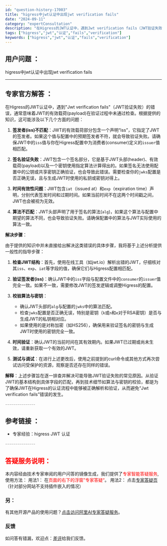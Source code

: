 ```yaml
---
id: "question-history-17003"
title: "higress中jwt认证中出现jwt verification fails"
date: "2024-09-11"
category: "expertConsultation"
description: "在Higress的JWT认证中，遇到Jwt verification fails（JWT验证失败）的错误，通常意味着JWT的有效载荷(payload)在验证过程中未通过检查。根据提供的知识，这可能涉及以下几个方面的问题：1. **签发者(iss)不匹配**：JWT的有效载荷部分包含一个声明“iss”"
tags: ["higress","jwt","认证","fails","verification"]
keywords: ["higress","jwt","认证","fails","verification"]
---
```


## 用户问题 ： 
 higress中jwt认证中出现jwt verification fails  

---------------
## 专家官方解答 ：

在Higress的JWT认证中，遇到"Jwt verification fails"（JWT验证失败）的错误，通常意味着JWT的有效载荷(payload)在验证过程中未通过检查。根据提供的知识，这可能涉及以下几个方面的问题：

1. **签发者(iss)不匹配**：JWT的有效载荷部分包含一个声明“iss”，它指定了JWT的签发者。如果这个值与配置中的预期签发者不符，就会导致验证失败。请确保JWT中的`iss`值与你在Higress配置中为消费者(consumer)定义的`issuer`值相匹配。

2. **签名验证失败**：JWT包含一个签名部分，它是基于JWT头部(header)、有效载荷(payload)以及一个密钥使用指定算法计算得出的。如果签名无法使用配置中的公钥或共享密钥正确验证，也会导致此错误。需要检查你的`jwks`配置是否正确无误，且与生成JWT时使用的私钥或密钥对得上。

3. **时间有效性问题**：JWT包含`iat`（issued at）和`exp`（expiration time）声明，分别代表签发时间和过期时间。如果当前时间不在这两个时间戳之间，JWT也会被视为无效。

4. **算法不匹配**：JWT头部声明了用于签名的算法(`alg`)，如果这个算法与配置中期望的算法不同，也会导致验证失败。请确保配置中的算法与JWT实际使用的算法一致。

**解决步骤**：

由于提供的知识中并未直接给出解决这类错误的具体步骤，我将基于上述分析提供一般性的指导步骤：

1. **检查JWT结构**：首先，使用在线工具（如jwt.io）解析出错的JWT，仔细核对其`iss`、`exp`、`iat`等字段的值，确保它们与Higress配置相匹配。

2. **验证签发者(iss)**：确认JWT中的`iss`字段与配置文件中的`consumer`的`issuer`值完全一致。如果不一致，需要修改JWT的签发逻辑或调整Higress的配置。

3. **校验算法与密钥**：
   - 确认JWT头部的`alg`与配置的`jwks`中的算法匹配。
   - 检查`jwks`配置是否正确无误，特别是密钥（`k`或`n`和`e`对于RSA密钥）是否与生成JWT的私钥相对应。
   - 如果使用的是对称加密（如HS256），确保用来验证签名的密钥与生成JWT时使用的密钥完全一致。

4. **时间验证**：确认JWT的当前时间在其有效期内。如果JWT已过期或尚未生效，请重新获取一个有效的JWT。

5. **测试与调试**：在进行上述更改后，使用之前提到的curl命令或其他方式再次尝试访问受保护的资源，观察是否还存在同样的错误。

**解释**：上述步骤旨在逐一排查并解决可能导致JWT验证失败的常见原因。从验证JWT的基本结构到具体字段的匹配，再到技术细节如算法与密钥的校验，都是为了确保JWT在Higress的认证流程中能够被正确解析和验证，从而避免“Jwt verification fails”错误的发生。


<font color="#949494">---------------</font> 


## 参考链接 ：

* 专家经验：higress JWT 认证 


 <font color="#949494">---------------</font> 
 


## <font color="#FF0000">答疑服务说明：</font> 

本内容经由技术专家审阅的用户问答的镜像生成，我们提供了<font color="#FF0000">专家智能答疑服务</font>,使用方法：
用法1： 在<font color="#FF0000">页面的右下的浮窗”专家答疑“</font>。
用法2： 点击[专家答疑页](https://answer.opensource.alibaba.com/docs/intro)（针对部分网站不支持插件嵌入的情况）
### 另：


有其他开源产品的使用问题？[点击访问阿里AI专家答疑服务](https://answer.opensource.alibaba.com/docs/intro)。
### 反馈
如问答有错漏，欢迎点：[差评](https://ai.nacos.io/user/feedbackByEnhancerGradePOJOID?enhancerGradePOJOId=17016)给我们反馈。
